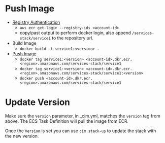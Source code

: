 # Push Image
- [Registry Authentication](http://docs.aws.amazon.com/AmazonECR/latest/userguide/Registries.html#registry_auth)
  - `aws ecr get-login --registry-ids <account-id>`
  - copy/past output to perform docker login,  also append `/services-stack/service1` to the repository url.
- Build Image
  - `docker build -t service1:<version> .`
- [Push Image](http://docs.aws.amazon.com/AmazonECR/latest/userguide/docker-push-ecr-image.html)
  - `docker tag service1:<version> <account-id>.dkr.ecr.<region>.amazonaws.com/services-stack/service1`
  - `docker tag service1:<version> <account-id>.dkr.ecr.<region>.amazonaws.com/services-stack/service1:<version>`
  - `docker push <account-id>.dkr.ecr.<region>.amazonaws.com/services-stack/service1`

# Update Version
Make sure the `Version` parameter, in _cim.yml, matches the `version` tag from above.  The ECS Task Definition will pull the image from ECR.

Once the `Version` is set you can use `cim stack-up` to update the stack with the new version.
